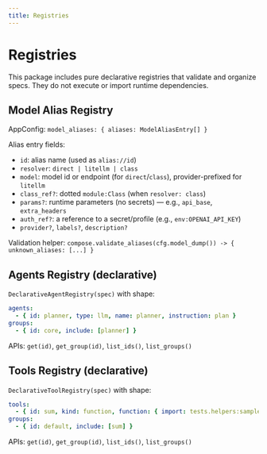 ```yaml
---
title: Registries
---
```


# Registries

This package includes pure declarative registries that validate and organize specs. They do not execute or import runtime dependencies.

## Model Alias Registry
AppConfig: `model_aliases: { aliases: ModelAliasEntry[] }`

Alias entry fields:
- `id`: alias name (used as `alias://id`)
- `resolver`: `direct | litellm | class`
- `model`: model id or endpoint (for `direct`/`class`), provider-prefixed for `litellm`
- `class_ref?`: dotted `module:Class` (when `resolver: class`)
- `params?`: runtime parameters (no secrets) — e.g., `api_base`, `extra_headers`
- `auth_ref?`: a reference to a secret/profile (e.g., `env:OPENAI_API_KEY`)
- `provider?`, `labels?`, `description?`

Validation helper:
`compose.validate_aliases(cfg.model_dump()) -> { unknown_aliases: [...] }`

## Agents Registry (declarative)
`DeclarativeAgentRegistry(spec)` with shape:
```yaml
agents:
  - { id: planner, type: llm, name: planner, instruction: plan }
groups:
  - { id: core, include: [planner] }
```
APIs: `get(id)`, `get_group(id)`, `list_ids()`, `list_groups()`

## Tools Registry (declarative)
`DeclarativeToolRegistry(spec)` with shape:
```yaml
tools:
  - { id: sum, kind: function, function: { import: tests.helpers:sample_tool } }
groups:
  - { id: default, include: [sum] }
```
APIs: `get(id)`, `get_group(id)`, `list_ids()`, `list_groups()`

